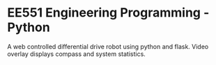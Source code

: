 # EE551 Engineering Programming - Python

A web controlled differential drive robot using python and flask. 
Video overlay displays compass and system statistics.
